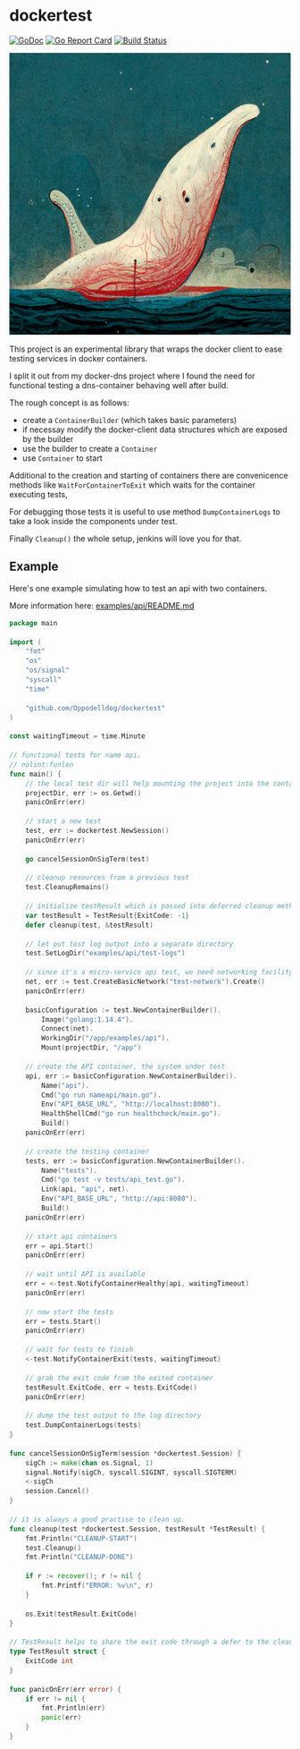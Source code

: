 # dockertest
[![GoDoc](https://godoc.org/github.com/Oppodelldog/dockertest?status.svg)](https://godoc.org/github.com/Oppodelldog/dockertest)
[![Go Report Card](https://goreportcard.com/badge/github.com/Oppodelldog/dockertest)](https://goreportcard.com/report/github.com/Oppodelldog/dockertest)
[![Build Status](https://travis-ci.org/Oppodelldog/dockertest.svg?branch=master)](https://travis-ci.org/Oppodelldog/dockertest)

![DOCKERTEST](whaleneedshelp.png)

This project is an experimental library that wraps the docker client to ease testing services in docker containers.

I split it out from my docker-dns project where I found the need for functional testing a dns-container behaving well after build.

The rough concept is as follows:
* create a ```ContainerBuilder``` (which takes basic parameters)
* if necessay modify the docker-client data structures which are exposed by the builder
* use the builder to create a ```Container```
* use ```Container``` to start

Additional to the creation and starting of containers there are convenicence methods like
```WaitForContainerToExit``` which waits for the container executing tests,

For debugging those tests it is useful to use method ```DumpContainerLogs``` to take a look inside the components under test.

Finally ```Cleanup()``` the whole setup, jenkins will love you for that. 

## Example
Here's one example simulating how to test an api with two containers.
 
More information here: [examples/api/README.md](examples/api/README.md)
 
```go
package main

import (
	"fmt"
	"os"
	"os/signal"
	"syscall"
	"time"

	"github.com/Oppodelldog/dockertest"
)

const waitingTimeout = time.Minute

// functional tests for name api.
// nolint:funlen
func main() {
	// the local test dir will help mounting the project into the containers
	projectDir, err := os.Getwd()
	panicOnErr(err)

	// start a new test
	test, err := dockertest.NewSession()
	panicOnErr(err)

	go cancelSessionOnSigTerm(test)

	// cleanup resources from a previous test
	test.CleanupRemains()

	// initialize testResult which is passed into deferred cleanup method
	var testResult = TestResult{ExitCode: -1}
	defer cleanup(test, &testResult)

	// let put test log output into a separate directory
	test.SetLogDir("examples/api/test-logs")

	// since it's a micro-service api test, we need networking facility
	net, err := test.CreateBasicNetwork("test-network").Create()
	panicOnErr(err)

	basicConfiguration := test.NewContainerBuilder().
		Image("golang:1.14.4").
		Connect(net).
		WorkingDir("/app/examples/api").
		Mount(projectDir, "/app")

	// create the API container, the system under test
	api, err := basicConfiguration.NewContainerBuilder().
		Name("api").
		Cmd("go run nameapi/main.go").
		Env("API_BASE_URL", "http://localhost:8080").
		HealthShellCmd("go run healthcheck/main.go").
		Build()
	panicOnErr(err)

	// create the testing container
	tests, err := basicConfiguration.NewContainerBuilder().
		Name("tests").
		Cmd("go test -v tests/api_test.go").
		Link(api, "api", net).
		Env("API_BASE_URL", "http://api:8080").
		Build()
	panicOnErr(err)

	// start api containers
	err = api.Start()
	panicOnErr(err)

	// wait until API is available
	err = <-test.NotifyContainerHealthy(api, waitingTimeout)
	panicOnErr(err)

	// now start the tests
	err = tests.Start()
	panicOnErr(err)

	// wait for tests to finish
	<-test.NotifyContainerExit(tests, waitingTimeout)

	// grab the exit code from the exited container
	testResult.ExitCode, err = tests.ExitCode()
	panicOnErr(err)

	// dump the test output to the log directory
	test.DumpContainerLogs(tests)
}

func cancelSessionOnSigTerm(session *dockertest.Session) {
	sigCh := make(chan os.Signal, 1)
	signal.Notify(sigCh, syscall.SIGINT, syscall.SIGTERM)
	<-sigCh
	session.Cancel()
}

// it is always a good practise to clean up.
func cleanup(test *dockertest.Session, testResult *TestResult) {
	fmt.Println("CLEANUP-START")
	test.Cleanup()
	fmt.Println("CLEANUP-DONE")

	if r := recover(); r != nil {
		fmt.Printf("ERROR: %v\n", r)
	}

	os.Exit(testResult.ExitCode)
}

// TestResult helps to share the exit code through a defer to the cleanup function.
type TestResult struct {
	ExitCode int
}

func panicOnErr(err error) {
	if err != nil {
		fmt.Println(err)
		panic(err)
	}
}
```
